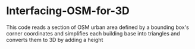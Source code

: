 # Interfacing-OSM-for-3D

This code reads a section of OSM urban area defined by a bounding box's corner coordinates and simplifies each building base into triangles and converts them to 3D by adding a height